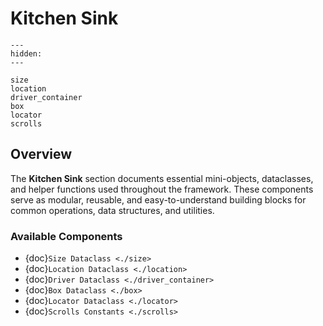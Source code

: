 # Kitchen Sink

```{toctree}
---
hidden:
---

size
location
driver_container
box
locator
scrolls
```

## Overview

The **Kitchen Sink** section documents essential mini-objects, dataclasses, 
and helper functions used throughout the framework. 
These components serve as modular, reusable, and easy-to-understand building 
blocks for common operations, data structures, and utilities.

### Available Components

- {doc}`Size Dataclass <./size>`
- {doc}`Location Dataclass <./location>`
- {doc}`Driver Dataclass <./driver_container>`
- {doc}`Box Dataclass <./box>`
- {doc}`Locator Dataclass <./locator>`
- {doc}`Scrolls Constants <./scrolls>`
